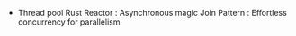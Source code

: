 - Thread pool
Rust Reactor : Asynchronous magic
Join Pattern : Effortless concurrency for parallelism

